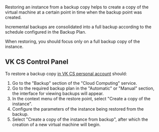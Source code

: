 Restoring an instance from a backup copy helps to create a copy of the virtual machine at a certain point in time when the backup point was created.

<info>

Incremental backups are consolidated into a full backup according to the schedule configured in the Backup Plan.

</info>

When restoring, you should focus only on a full backup copy of the instance.

## VK CS Control Panel

To restore a backup copy [in VK CS personal account](http://mchs.mail.ru/app/services/info/servers/) should:

1. Go to the "Backup" section of the "Cloud Computing" service.
2. Go to the required backup plan in the "Automatic" or "Manual" section, the interface for viewing backups will appear.
3. In the context menu of the restore point, select "Create a copy of the instance".
4. Configure the parameters of the instance being restored from the backup.
5. Select "Create a copy of the instance from backup", after which the creation of a new virtual machine will begin.
